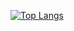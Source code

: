 [![Top Langs](https://github-readme-stats.vercel.app/api/top-langs/?username=farzadkabiri79)](https://github.com/farzadkabiri79/github-readme-stats)
